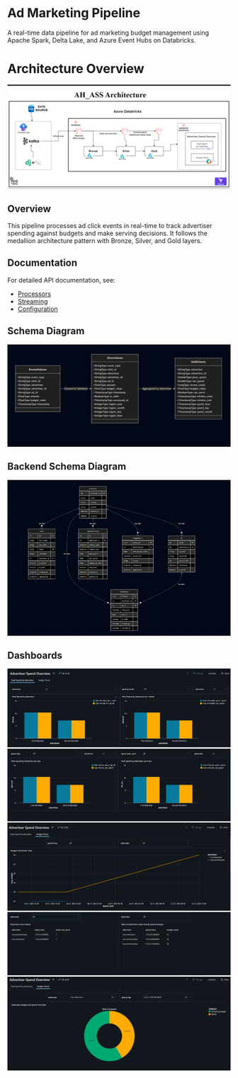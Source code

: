 # Ad Marketing Pipeline

A real-time data pipeline for ad marketing budget management using Apache Spark, Delta Lake, and Azure Event Hubs on Databricks.


# Architecture Overview
![Ad Marketing Pipeline Architecture](assets/AH-Page-1.drawio.png)

## Overview

This pipeline processes ad click events in real-time to track advertiser spending against budgets and make serving decisions. It follows the medallion architecture pattern with Bronze, Silver, and Gold layers.

## Documentation

For detailed API documentation, see:

- [Processors](api-reference/processors.md)
- [Streaming](api-reference/streaming.md)
- [Configuration](api-reference/config.md)

## Schema Diagram

![Schema](assets/schema.png)

## Backend Schema Diagram

![Schema](assets/backendschema.png)

## Dashboards
![Dashboards](assets/dashboard1.png)
![Dashboards](assets/dashboard2.png)
![Dashboards](assets/dashboard3.png)
![Dashboards](assets/dashboard4.png)
![Dashboards](assets/dashboard5.png)


